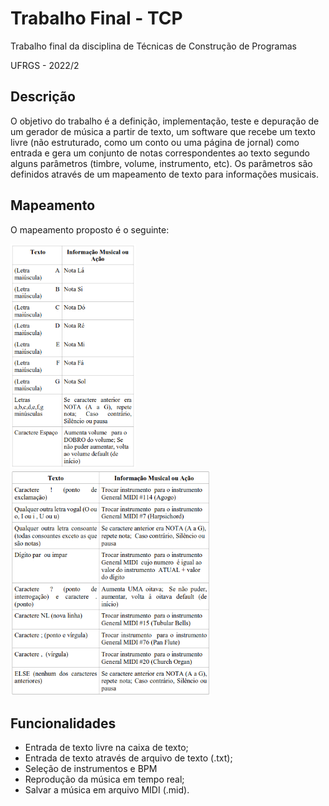 # Trabalho Final - TCP

Trabalho final da disciplina de Técnicas de Construção de Programas

UFRGS - 2022/2

## Descrição

O objetivo do trabalho é a definição, implementação, teste e depuração de um gerador de música a partir de texto, um software que recebe um texto livre (não estruturado, como um conto ou uma página de jornal) como entrada e gera um conjunto de notas correspondentes ao texto segundo alguns parâmetros (timbre, volume, instrumento, etc).
Os parâmetros são definidos através de um mapeamento de texto para informações musicais.

## Mapeamento

O mapeamento proposto é o seguinte:

<p float="left">
  <img src="img/tabela1.png" width="200" />
  <img src="img/tabela2.png" width="320" />
</p>

## Funcionalidades

- Entrada de texto livre na caixa de texto;
- Entrada de texto através de arquivo de texto (.txt);
- Seleção de instrumentos e BPM
- Reprodução da música em tempo real;
- Salvar a música em arquivo MIDI (.mid).
